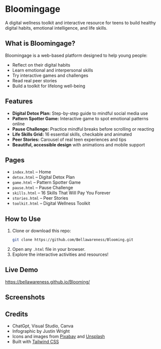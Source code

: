 # Bloomingage

A digital wellness toolkit and interactive resource for teens to build healthy digital habits, emotional intelligence, and life skills.

##  What is Bloomingage?

Bloomingage is a web-based platform designed to help young people:
- Reflect on their digital habits
- Learn emotional and interpersonal skills
- Try interactive games and challenges
- Read real peer stories
- Build a toolkit for lifelong well-being

##  Features

- **Digital Detox Plan:** Step-by-step guide to mindful social media use
- **Pattern Spotter Game:** Interactive game to spot emotional patterns online
- **Pause Challenge:** Practice mindful breaks before scrolling or reacting
- **Life Skills Grid:** 16 essential skills, checkable and animated
- **Peer Stories:** Carousel of real teen experiences and tips
- **Beautiful, accessible design** with animations and mobile support

##  Pages

- `index.html` – Home
- `detox.html` – Digital Detox Plan
- `game.html` – Pattern Spotter Game
- `pause.html` – Pause Challenge
- `skills.html` – 16 Skills That Will Pay You Forever
- `stories.html` – Peer Stories
- `toolkit.html` – Digital Wellness Toolkit

##  How to Use

1. Clone or download this repo:
   ```sh
   git clone https://github.com/Bellawareness/Blooming.git
   ```
2. Open any `.html` file in your browser.
3. Explore the interactive activities and resources!

##  Live Demo

https://bellawareness.github.io/Blooming/

##  Screenshots


##  Credits
- ChatGpt, Visual Studio, Canva
- Infographic by Justin Wright
- Icons and images from [Pixabay](https://pixabay.com/) and [Unsplash](https://unsplash.com/)
- Built with [Tailwind CSS](https://tailwindcss.com/)


